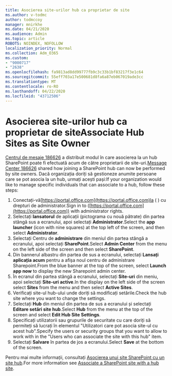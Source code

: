 ```yaml
---
title: Asocierea site-urilor hub ca proprietar de site
ms.author: v-todmc
author: todmccoy
manager: mnirkhe
ms.date: 04/21/2020
ms.audience: Admin
ms.topic: article
ROBOTS: NOINDEX, NOFOLLOW
localization_priority: Normal
ms.collection: Adm_O365
ms.custom:
- "9000717"
- "2638"
ms.openlocfilehash: fa9813ad8dd99777fb9c3c33b1bf83217f3e1c64
ms.sourcegitcommit: 55eff703a17e500681d8fa6a87eb067019ade3cc
ms.translationtype: MT
ms.contentlocale: ro-RO
ms.lasthandoff: 04/22/2020
ms.locfileid: "43712506"
---
```

# <a name="associate-hub-sites-as-site-owner"></a><span data-ttu-id="34b24-102">Asocierea site-urilor hub ca proprietar de site</span><span class="sxs-lookup"><span data-stu-id="34b24-102">Associate Hub Sites as Site Owner</span></span>

<span data-ttu-id="34b24-103">[Centrul de mesaje 186626](https://admin.microsoft.com/Adminportal/Home?source=applauncher#/MessageCenter?id=MC186626) a distribuit modul în care asocierea la un hub SharePoint poate fi efectuată acum de către proprietarii de site-uri.</span><span class="sxs-lookup"><span data-stu-id="34b24-103">[Message Center 186626](https://admin.microsoft.com/Adminportal/Home?source=applauncher#/MessageCenter?id=MC186626) shared how joining a SharePoint hub can now be performed by site owners.</span></span> <span data-ttu-id="34b24-104">Dacă organizația doriți să gestioneze anumite persoane care se pot asocia la un hub, urmați acești pași:</span><span class="sxs-lookup"><span data-stu-id="34b24-104">If your organization would like to manage specific individuals that can associate to a hub, follow these steps:</span></span> 

1. <span data-ttu-id="34b24-105">Conectați-vă[https://portal.office.com](https://portal.office.com)la ( ) cu drepturi de administrator.</span><span class="sxs-lookup"><span data-stu-id="34b24-105">Sign in to ([https://portal.office.com](https://portal.office.com)) with administrator rights.</span></span>
2. <span data-ttu-id="34b24-106">Selectați **lansatorul** de aplicații (pictograma cu nouă pătrate) din partea stângă sus a ecranului, apoi selectați **Administrator**.</span><span class="sxs-lookup"><span data-stu-id="34b24-106">Select the **app launcher** (icon with nine squares) at the top left of the screen, and then select **Administrator**.</span></span>
3. <span data-ttu-id="34b24-107">Selectați Centru de **administrare** din meniul din partea stângă a ecranului, apoi selectați **SharePoint**.</span><span class="sxs-lookup"><span data-stu-id="34b24-107">Select **Admin Center** from the menu on the left side of the screen and then select **SharePoint**.</span></span>
4. <span data-ttu-id="34b24-108">Din bannerul albastru din partea de sus a ecranului, selectați **Lansați aplicația acum** pentru a afișa noul centru de administrare Sharepoint.</span><span class="sxs-lookup"><span data-stu-id="34b24-108">From the blue banner at the top of the screen, select **Launch app now** to display the new Sharepoint admin center.</span></span>
5. <span data-ttu-id="34b24-109">În ecranul din partea stângă a ecranului, selectați **Site-uri** din meniu, apoi selectați **Site-uri active**.</span><span class="sxs-lookup"><span data-stu-id="34b24-109">In the display on the left side of the screen select **Sites** from the menu and then select **Active Sites**.</span></span>
6. <span data-ttu-id="34b24-110">Verificați site-ul hub-ului unde doriți să modificați setările.</span><span class="sxs-lookup"><span data-stu-id="34b24-110">Check the hub site where you want to change the settings.</span></span>
7. <span data-ttu-id="34b24-111">Selectați **Hub** din meniul din partea de sus a ecranului și selectați **Editare setări site hub**.</span><span class="sxs-lookup"><span data-stu-id="34b24-111">Select **Hub** from the menu at the top of the screen and select **Edit Hub Site Settings**.</span></span>
8. <span data-ttu-id="34b24-112">Specificați utilizatorii sau grupurile de securitate cu care doriți să permiteți să lucrați în elementul "Utilizatori care pot asocia site-ul cu acest hub".</span><span class="sxs-lookup"><span data-stu-id="34b24-112">Specify the users or security groups that you want to allow to work with in the "Users who can associate the site with this hub" item.</span></span>
9. <span data-ttu-id="34b24-113">Selectați **Salvare** în partea de jos a ecranului.</span><span class="sxs-lookup"><span data-stu-id="34b24-113">Select **Save** at the bottom of the screen.</span></span>

<span data-ttu-id="34b24-114">Pentru mai multe informații, consultați [Asocierea unui site SharePoint cu un site hub](https://support.office.com/article/associate-a-sharepoint-site-with-a-hub-site-ae0009fd-af04-4d3d-917d-88edb43efc05).</span><span class="sxs-lookup"><span data-stu-id="34b24-114">For more information see [Associate a SharePoint site with a hub site](https://support.office.com/article/associate-a-sharepoint-site-with-a-hub-site-ae0009fd-af04-4d3d-917d-88edb43efc05).</span></span> 